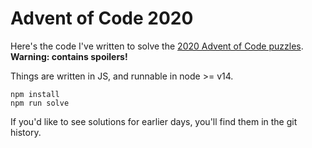 # Advent of Code 2020

Here's the code I've written to solve the [2020 Advent of Code puzzles](https://adventofcode.com/2020). **Warning: contains spoilers!**

Things are written in JS, and runnable in node >= v14.

```
npm install
npm run solve
```

If you'd like to see solutions for earlier days, you'll find them in the git history.